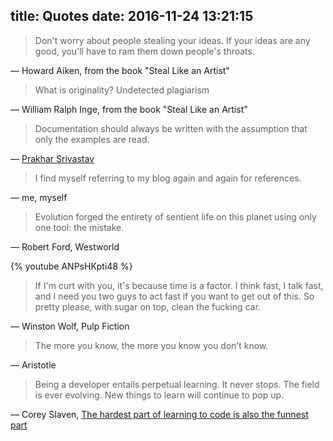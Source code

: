title: Quotes
date: 2016-11-24 13:21:15
---
> Don't worry about people stealing your ideas. If your ideas are any good, you'll have to ram them down people's throats.

― Howard Aiken, from the book "Steal Like an Artist"

> What is originality? Undetected plagiarism

― William Ralph Inge, from the book "Steal Like an Artist"

> Documentation should always be written with the assumption that only the examples are read.

― [Prakhar Srivastav](http://prakhar.me/articles/the-domain-name-system/)

> I find myself referring to my blog again and again for references.

― me, myself

> Evolution forged the entirety of sentient life on this planet using only one tool: the mistake.

― Robert Ford, Westworld

{% youtube ANPsHKpti48 %}

> If I'm curt with you, it's because time is a factor. I think fast, I talk fast, and I need you two guys to act fast if you want to get out of this. So pretty please, with sugar on top, clean the fucking car.

― Winston Wolf, Pulp Fiction

> The more you know, the more you know you don’t know.

― Aristotle

> Being a developer entails perpetual learning. It never stops. The field is ever evolving. New things to learn will continue to pop up.

― Corey Slaven, [The hardest part of learning to code is also the funnest part](https://medium.freecodecamp.com/this-is-what-ive-gathered-after-a-year-of-teaching-myself-to-code-9e46bb60db9)